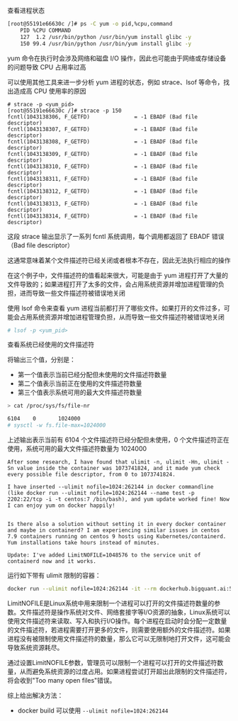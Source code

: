 查看进程状态

```bash
[root@55191e66630c /]# ps -C yum -o pid,%cpu,command
    PID %CPU COMMAND
    127  1.2 /usr/bin/python /usr/bin/yum install glibc -y
    150 99.4 /usr/bin/python /usr/bin/yum install glibc -y
```

yum 命令在执行时会涉及网络和磁盘 I/O 操作，因此也可能由于网络或存储设备的问题导致 CPU 占用率过高

可以使用其他工具来进一步分析 yum 进程的状态，例如 strace、lsof 等命令，找出造成高 CPU 使用率的原因

```
# strace -p <yum_pid> 
[root@55191e66630c /]# strace -p 150
fcntl(1043138306, F_GETFD)              = -1 EBADF (Bad file descriptor)
fcntl(1043138307, F_GETFD)              = -1 EBADF (Bad file descriptor)
fcntl(1043138308, F_GETFD)              = -1 EBADF (Bad file descriptor)
fcntl(1043138309, F_GETFD)              = -1 EBADF (Bad file descriptor)
fcntl(1043138310, F_GETFD)              = -1 EBADF (Bad file descriptor)
fcntl(1043138311, F_GETFD)              = -1 EBADF (Bad file descriptor)
fcntl(1043138312, F_GETFD)              = -1 EBADF (Bad file descriptor)
fcntl(1043138313, F_GETFD)              = -1 EBADF (Bad file descriptor)
fcntl(1043138314, F_GETFD)              = -1 EBADF (Bad file descriptor)
```

这段 strace 输出显示了一系列 fcntl 系统调用，每个调用都返回了 EBADF 错误（Bad file descriptor）

这通常意味着某个文件描述符已经关闭或者根本不存在，因此无法执行相应的操作

在这个例子中，文件描述符的值看起来很大，可能是由于 yum 进程打开了大量的文件导致的；如果进程打开了太多的文件，会占用系统资源并增加进程管理的负担，进而导致一些文件描述符被错误地关闭

使用 lsof 命令来查看 yum 进程当前都打开了哪些文件。如果打开的文件过多，可能会占用系统资源并增加进程管理负担，从而导致一些文件描述符被错误地关闭

```bash
# lsof -p <yum_pid> 
```

查看系统已经使用的文件描述符

将输出三个值，分别是：

- 第一个值表示当前已经分配但未使用的文件描述符数量
- 第二个值表示当前正在使用的文件描述符数量
- 第三个值表示系统可用的最大文件描述符数量

```bash
> cat /proc/sys/fs/file-nr

6104    0       1024000
# sysctl -w fs.file-max=1024000
```

上述输出表示当前有 6104 个文件描述符已经分配但未使用，0 个文件描述符正在使用，系统可用的最大文件描述符数量为 1024000



```
After some research, I have found that ulimit -n, ulimit -Hn, ulimit -Sn value inside the container was 1073741824, and it made yum check every possible file descriptor, from 0 to 1073741824.

I have inserted --ulimit nofile=1024:262144 in docker commandline (like docker run --ulimit nofile=1024:262144 --name test -p 2202:22/tcp -i -t centos:7 /bin/bash), and yum update worked fine! Now I can enjoy yum on docker happily!


Is there also a solution without setting it in every docker container and maybe in containerd? I am experiencing similar issues in centos 7.9 containers running on centos 9 hosts using Kubernetes/containerd. Yum installations take hours instead of minutes.

Update: I've added LimitNOFILE=1048576 to the service unit of containerd now and it works.
```

运行如下带有 ulimit 限制的容器：

``` bash
docker run --ulimit nofile=1024:262144 -it --rm dockerhub.bigquant.ai:5000/bigquant/dockerstacks-base:master_latest bash
```

LimitNOFILE是Linux系统中用来限制一个进程可以打开的文件描述符数量的参数。文件描述符是操作系统对文件、网络套接字等I/O资源的抽象，Linux系统可以使用文件描述符来读取、写入和执行I/O操作。每个进程在启动时会分配一定数量的文件描述符，若进程需要打开更多的文件，则需要使用额外的文件描述符。如果进程没有被限制使用文件描述符的数量，那么它可以无限制地打开文件，这可能会导致系统资源耗尽。

通过设置LimitNOFILE参数，管理员可以限制一个进程可以打开的文件描述符数量，从而避免系统资源的过度占用。如果进程尝试打开超出此限制的文件描述符，将会收到"Too many open files"错误。

综上给出解决方法：

- docker build 可以使用 `--ulimit nofile=1024:262144`